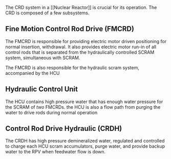 The CRD system in a [[Nuclear Reactor]] is crucial for its operation. The CRD is composed of a few subsystems.
## Fine Motion Control Rod Drive (FMCRD)
The FMCRD is responsible for providing electric motor driven positioning for normal insertion, withdrawal. It also provides electric motor run-in of all control rods that is separated from the hydraulically controlled SCRAM system, simultaneous with SCRAM. 

The FMCRD is also responsible for the hydraulic scram system, accompanied by the HCU
## Hydraulic Control Unit
The HCU contains high pressure water that has enough water pressure for the SCRAM of *two* FMCRDs. the HCU is also a flow path from purging the water to drive rods during normal operation
## Control Rod Drive Hydraulic (CRDH)
The CRDH has high pressure demineralized water, regulated and controlled to charge each HCU scram accumulators, purge water, and provide backup water to the RPV when feedwater flow is down. 

